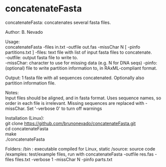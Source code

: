 # concatenateFasta

concatenateFasta:  concatenates several fasta files.  
  
Author: B. Nevado  
  
Usage:  
concatenateFasta -files in.txt -outfile out.fas -missChar N [ -pinfo partitions.txt ]
    -files: text file with list of input fasta files to concatenate.  
    -outfile: output fasta file to write to.  
    -missChar: character to use for missing data (e.g. N for DNA seqs)
    -pinfo: (optional) file to write partition information to, in RAxML-compliant format.

Output: 1 fasta file with all sequences concatenated.  Optionally also partition information file.
    
Notes:  
    Input files should be aligned, and in fasta format.
    Uses sequence names, so order in each file is irrelevant.
    Missing sequences are replaced with -missChar.
    Set '-verbose 0' to turn off warnings
      
Installation (Linux):  
git clone https://github.com/brunonevado/concatenateFasta.git  
cd concatenateFasta  
make  
./concatenateFasta

Folders:
/bin : executable compiled for Linux, static
/source: source code
/examples: test/example files, run with concatenateFasta -outfile res.fas -files files.txt -verbose 1  -missChar  N -pinfo parts.txt
